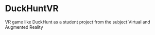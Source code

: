 # DuckHuntVR
VR game like DuckHunt as a student project from the subject Virtual and Augmented Reality
